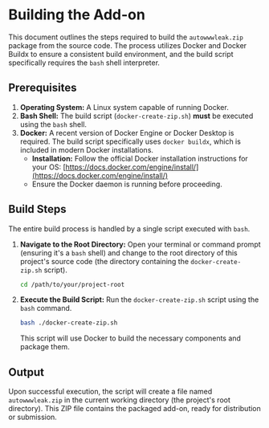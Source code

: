 # Building the Add-on

This document outlines the steps required to build the `autowwwleak.zip` package from the source code. The process utilizes Docker and Docker Buildx to ensure a consistent build environment, and the build script specifically requires the `bash` shell interpreter.

## Prerequisites

1.  **Operating System:** A Linux system capable of running Docker.
2.  **Bash Shell:** The build script (`docker-create-zip.sh`) **must** be executed using the `bash` shell.
3.  **Docker:** A recent version of Docker Engine or Docker Desktop is required. The build script specifically uses `docker buildx`, which is included in modern Docker installations.
    - **Installation:** Follow the official Docker installation instructions for your OS: [https://docs.docker.com/engine/install/](https://docs.docker.com/engine/install/)
    - Ensure the Docker daemon is running before proceeding.

## Build Steps

The entire build process is handled by a single script executed with `bash`.

1.  **Navigate to the Root Directory:** Open your terminal or command prompt (ensuring it's a `bash` shell) and change to the root directory of this project's source code (the directory containing the `docker-create-zip.sh` script).

    ```bash
    cd /path/to/your/project-root
    ```

2.  **Execute the Build Script:** Run the `docker-create-zip.sh` script using the `bash` command.

    ```bash
    bash ./docker-create-zip.sh
    ```

    This script will use Docker to build the necessary components and package them.

## Output

Upon successful execution, the script will create a file named `autowwwleak.zip` in the current working directory (the project's root directory). This ZIP file contains the packaged add-on, ready for distribution or submission.
